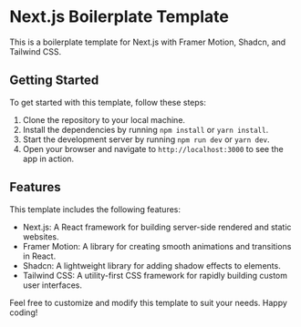 # Next.js Boilerplate Template

This is a boilerplate template for Next.js with Framer Motion, Shadcn, and Tailwind CSS.

## Getting Started

To get started with this template, follow these steps:

1. Clone the repository to your local machine.
2. Install the dependencies by running `npm install` or `yarn install`.
3. Start the development server by running `npm run dev` or `yarn dev`.
4. Open your browser and navigate to `http://localhost:3000` to see the app in action.

## Features

This template includes the following features:

- Next.js: A React framework for building server-side rendered and static websites.
- Framer Motion: A library for creating smooth animations and transitions in React.
- Shadcn: A lightweight library for adding shadow effects to elements.
- Tailwind CSS: A utility-first CSS framework for rapidly building custom user interfaces.

Feel free to customize and modify this template to suit your needs. Happy coding!
